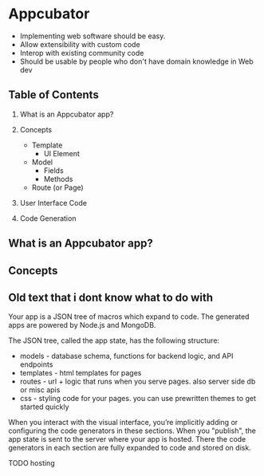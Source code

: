 Appcubator
==========

- Implementing web software should be easy.
- Allow extensibility with custom code
- Interop with existing community code
- Should be usable by people who don't have domain knowledge in Web dev 

Table of Contents
-----------------

1. What is an Appcubator app?
2. Concepts
    - Template
        - UI Element
    - Model
        - Fields
        - Methods
    - Route (or Page)

3. User Interface Code
4. Code Generation

What is an Appcubator app?
--------------------------

Concepts
--------

Old text that i dont know what to do with
------------

Your app is a JSON tree of macros which expand to code.
The generated apps are powered by Node.js and MongoDB.

The JSON tree, called the app state, has the following structure:

- models - database schema, functions for backend logic, and API endpoints
- templates - html templates for pages
- routes - url + logic that runs when you serve pages. also server side db or misc apis
- css - styling code for your pages. you can use prewritten themes to get started quickly

When you interact with the visual interface, you’re implicitly adding or configuring the code generators in these sections.
When you "publish", the app state is sent to the server where your app is hosted. There the code generators in each section are fully expanded to code and stored on disk.

TODO hosting

